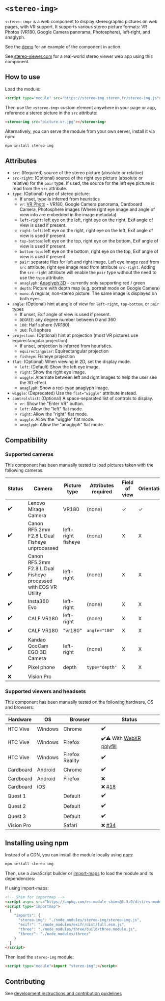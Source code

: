 # `<stereo-img>`

`<stereo-img>` is a web component to display stereographic pictures on web pages, with VR support.
It supports various stereo picture formats: VR Photos (VR180, Google Camera panorama, Photosphere), left-right, and anaglyph.

See the [demo](https://stereo-img.steren.fr/) for an example of the component in action.

See [stereo-viewer.com](https://stereo-viewer.com/) for a real-world stereo viewer web app using this component.

## How to use

Load the module:

```html
<script type="module" src="https://stereo-img.steren.fr/stereo-img.js"></script>
```

Then use the `<stereo-img>` custom element anywhere in your page or app, reference a stereo picture in the `src` attribute:

```html
<stereo-img src="picture.vr.jpg"></stereo-img>
```

Alternatively, you can serve the module from your own server, install it via npm:

```bash
npm install stereo-img
```

## Attributes

* `src`: (Required) source of the stereo picture (absolute or relative)
* `src-right`: (Optional) source of the right eye picture (absolute or relative) for the `pair` type. If used, the source for the left eye picture is read from the `src` attribute.
* `type`: (Optional) type of stereo picture:
  - If unset, type is inferred from heuristics
  - `vr`: [VR Photo](https://developers.google.com/vr/reference/cardboard-camera-vr-photo-format) - VR180, Google Camera panorama, Cardboard Camera, Photosphere images (Where right eye image and angle of view info are embedded in the image metadata) 
  - `left-right`: left eye on the left, right eye on the right, Exif angle of view is used if present.
  - `right-left`: left eye on the right, right eye on the left, Exif angle of view is used if present.
  - `top-bottom`: left eye on the top, right eye on the bottom, Exif angle of view is used if present.
  - `bottom-top`: left eye on the bottom, right eye on the top, Exif angle of view is used if present.
  - `pair`: separate files for left and right image. Left eye image read from `src` attribute, right eye image read from attribute `src-right`. Adding the `src-right` attribute will enable the `pair` type without the need to use the `type` attribute.
  - `anaglyph`: [Anaglyph 3D](https://en.wikipedia.org/wiki/Anaglyph_3D) - currently only supporting red / green
  - `depth`: Picture with depth map (e.g. portrait mode on Google Camera)
  - `mono`: A regular, non-stereo picture. The same image is displayed on both eyes.
* `angle`: (Optional) hint at angle of view for `left-right`, `top-bottom`, or `pair` types
  - If unset, Exif angle of view is used if present.
  - `DEGREE`: any degree number between 0 and 360
  - `180`: Half sphere (VR180)
  - `360`: Full sphere
* `projection`: (Optional) hint at projection (most VR pictures use equirectangular projection)
  - If unset, projection is inferred from heuristics.
  - `equirectangular`: Equirectangular projection
  - `fisheye`: Fisheye projection
* `flat`: (Optional) When viewing in 2D, set the display mode.
  - `left`: (Default) Show the left eye image.
  - `right`: Show the right eye image.
  - `wiggle`: Alternate between left and right images to help the user see the 3D effect.
  - `anaglyph`: Show a red-cyan anaglyph image.
* `wiggle`: (Deprecated) Use the `flat="wiggle"` attribute instead.
* `controlslist`: (Optional) A space-separated list of controls to display.
  - `vr`: Show the "Enter VR" button.
  - `left`: Allow the "left" flat mode.
  - `right`: Allow the "right" flat mode.
  - `wiggle`: Allow the "wiggle" flat mode.
  - `anaglyph`: Allow the "anaglyph" flat mode.

## Compatibility

### Supported cameras

This component has been manually tested to load pictures taken with the following cameras:

| Status | Camera                              | Picture type        | Attributes required                   |  Field of view | Orientation |
| ------ | ----------------------------------- | ------------------- | ------------------------------------- | ------------- | ----------- |
| ✔️     | Lenovo Mirage Camera                | VR180               | (none)                                |  ✓           | ✓ 
| ✔️     | Canon RF5.2mm F2.8 L Dual Fisheye unprocessed | left-right fisheye           | (none)             |  X           | X 
| ✔️     | Canon RF5.2mm F2.8 L Dual Fisheye processed with EOS VR Utility | left-right | (none)             |  X           | X 
| ✔️     | Insta360 Evo                        | left-right          | (none)                                |  X           | X 
| ✔️     | CALF VR180                          | left-right          | (none)                                |  X           | X 
| ✔️     | CALF VR180                          | "vr180"             | `angle="180"`                         |  X           | X 
| ✔️     | Kandao QooCam EGO 3D Camera         | left-right          | (none)                                |  X           | X 
| ✔️     | Pixel phone                         | depth               | `type="depth"`                        |  X           | X 
| ❌     | Vision Pro                          |                     |                                       |              | 

### Supported viewers and headsets

This component has been manually tested on the following hardware, OS and browsers:

| Hardware    | OS          | Browser         | Status |
| ----------- | -------     | --------------- | ------ |
| HTC Vive    | Windows     | Chrome          | ✔️
| HTC Vive    | Windows     | Firefox         | ✔️⚠️ With [WebXR polyfill](https://github.com/immersive-web/webxr-polyfill)
| HTC Vive    | Windows     | Firefox Reality | ✔️
| Cardboard   | Android     | Chrome          | ✔️
| Cardboard   | Android     | Firefox         | ❌
| Cardboard   | iOS         |                 | ❌ [#18](https://github.com/steren/stereo-img/issues/18)
| Quest 1     |             | Default         | ✔️
| Quest 2     |             | Default         | ✔️️
| Quest 3     |             | Default         | ✔️️
| Vision Pro  |             | Safari          | ❌ [#34](https://github.com/steren/stereo-img/issues/34)

## Installing using npm

Instead of a CDN, you can install the module locally using [npm](https://www.npmjs.com/):

```bash
npm install stereo-img
```

Then, use a JavaScript builder or [import-maps](https://github.com/WICG/import-maps) to load the module and its dependencies:

If using import-maps:

```html
<!-- Shim for importmap -->
<script async src="https://unpkg.com/es-module-shims@1.3.0/dist/es-module-shims.js"></script>
<script type="importmap">
  {
    "imports": {
      "stereo-img": "./node_modules/stereo-img/stereo-img.js",
      "exifr": "./node_modules/exifr/dist/full.esm.js",
      "three": "./node_modules/three/build/three.module.js",
      "three/": "./node_modules/three/"
    }
  }
</script>
```

Then load the `stereo-img` module:

```html
<script type="module">import "stereo-img";</script>
```

## Contributing

See [development instructions and contribution guidelines](CONTRIBUTING.md)
